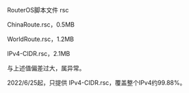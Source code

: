 RouterOS脚本文件 rsc

ChinaRoute.rsc，0.5MB

WorldRoute.rsc，1.2MB

IPv4-CIDR.rsc，2.1MB

与上述值偏差过大，属异常。

2022/6/25起，只提供 IPv4-CIDR.rsc，覆盖整个IPv4约99.88%。
